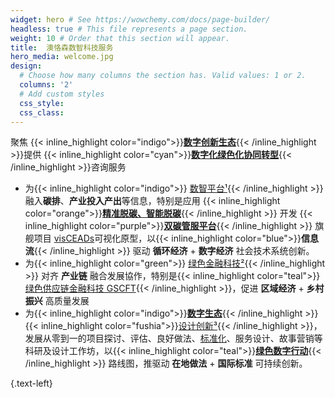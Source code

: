 ```yaml
---
widget: hero # See https://wowchemy.com/docs/page-builder/
headless: true # This file represents a page section.
weight: 10 # Order that this section will appear.
title:  澳恪森数智科技服务
hero_media: welcome.jpg
design:
  # Choose how many columns the section has. Valid values: 1 or 2.
  columns: '2'
  # Add custom styles
  css_style: 
  css_class: 
---
```


聚焦 {{< inline_highlight color="indigo">}}**[数字创新生态](about/数字创新生态)**{{< /inline_highlight >}}提供 {{< inline_highlight color="cyan">}}**[数字化绿色化协同转型](about/数字化绿色化协同转型)**{{< /inline_highlight >}}咨询服务

<div markdown="1">

* 为{{< inline_highlight color="indigo">}} [数智平台¹](#脚注){{< /inline_highlight >}} 融入**碳排**、**产业投入产出**等信息，特别是应用 {{< inline_highlight color="orange">}}**[精准脱碳、智能脱碳](about/精准脱碳)**{{< /inline_highlight >}} 开发 {{< inline_highlight color="purple">}}**[双碳管服平台](about/双碳管服平台)**{{< /inline_highlight >}} 旗舰项目 [visCEADs](project/prj-visceads)可视化原型，以{{< inline_highlight color="blue">}}**信息流**{{< /inline_highlight >}}</span></span> 驱动  **循环经济** + **数字经济** 社会技术系统创新。
* 为{{< inline_highlight color="green">}} [绿色金融科技²](#脚注){{< /inline_highlight >}} 对齐  **产业链** 融合发展協作，特别是{{< inline_highlight color="teal">}}[绿色供应链金融科技 GSCFT](/project/prj-roadmap_gscft_itu){{< /inline_highlight >}}，促进 **区域经济** + **乡村振兴** 高质量发展
* 为{{< inline_highlight color="indigo">}}**[数字生态](about/数字创新生态)**{{< /inline_highlight >}}{{< inline_highlight color="fushia">}}[设计创新³](#脚注){{< /inline_highlight >}}，发展从零到一的项目探讨、评估、良好做法、[标准化](/category/标准化/)、服务设计、故事营销等科研及设计工作坊，以{{< inline_highlight color="teal">}}**[绿色数字行动](about/绿色数字行动)**{{< /inline_highlight >}} 路线图，推驱动 **在地做法** + **国际标准** 可持续创新。

</div>{.text-left}